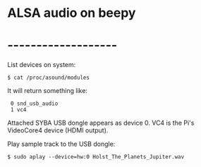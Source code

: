 # ALSA audio on beepy
# -------------------

List devices on system:
```
$ cat /proc/asound/modules
```

It will return something like:
```
 0 snd_usb_audio
 1 vc4
```
Attached SYBA USB dongle appears as device 0.
VC4 is the Pi's VideoCore4 device (HDMI output).

Play sample track to the USB dongle:
```
$ sudo aplay --device=hw:0 Holst_The_Planets_Jupiter.wav 
```
